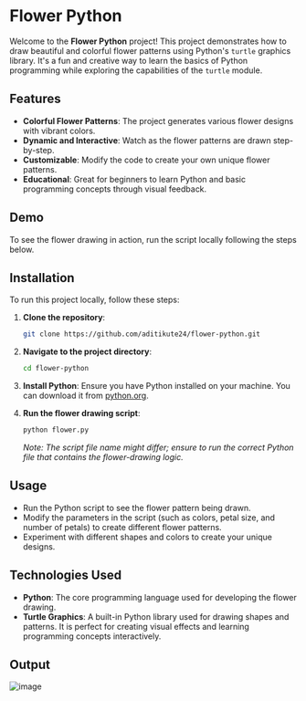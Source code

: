 

# Flower Python

Welcome to the **Flower Python** project! This project demonstrates how to draw beautiful and colorful flower patterns using Python's `turtle` graphics library. It's a fun and creative way to learn the basics of Python programming while exploring the capabilities of the `turtle` module.

## Features

- **Colorful Flower Patterns**: The project generates various flower designs with vibrant colors.
- **Dynamic and Interactive**: Watch as the flower patterns are drawn step-by-step.
- **Customizable**: Modify the code to create your own unique flower patterns.
- **Educational**: Great for beginners to learn Python and basic programming concepts through visual feedback.

## Demo

To see the flower drawing in action, run the script locally following the steps below.

## Installation

To run this project locally, follow these steps:

1. **Clone the repository**:
   ```bash
   git clone https://github.com/aditikute24/flower-python.git
   ```

2. **Navigate to the project directory**:
   ```bash
   cd flower-python
   ```

3. **Install Python**:
   Ensure you have Python installed on your machine. You can download it from [python.org](https://www.python.org/downloads/).

4. **Run the flower drawing script**:
   ```bash
   python flower.py
   ```

   *Note: The script file name might differ; ensure to run the correct Python file that contains the flower-drawing logic.*

## Usage

- Run the Python script to see the flower pattern being drawn.
- Modify the parameters in the script (such as colors, petal size, and number of petals) to create different flower patterns.
- Experiment with different shapes and colors to create your unique designs.

## Technologies Used

- **Python**: The core programming language used for developing the flower drawing.
- **Turtle Graphics**: A built-in Python library used for drawing shapes and patterns. It is perfect for creating visual effects and learning programming concepts interactively.

## Output
![image](https://github.com/user-attachments/assets/71dd94d1-cba1-44bc-9f34-21f924fa208e)


